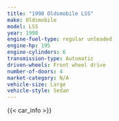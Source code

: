 ```yaml
---
title: "1998 Oldsmobile LSS"
make: Oldsmobile
model: LSS
year: 1998
engine-fuel-type: regular unleaded
engine-hp: 195
engine-cylinders: 6
transmission-type: Automatic
driven-wheels: Front wheel drive
number-of-doors: 4
market-category: N/A
vehicle-size: Large
vehicle-style: Sedan
---
```


{{< car_info >}}
